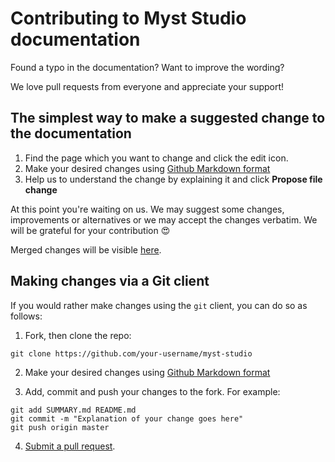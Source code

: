 # Contributing to Myst Studio documentation

Found a typo in the documentation? Want to improve the wording? 

We love pull requests from everyone and appreciate your support! 

## The simplest way to make a suggested change to the documentation

1. Find the page which you want to change and click the edit icon.
2. Make your desired changes using [Github Markdown format](https://guides.github.com/features/mastering-markdown/)
3. Help us to understand the change by explaining it and click **Propose file change**

At this point you're waiting on us.
We may suggest some changes, improvements or alternatives or we may accept the changes verbatim.
We will be grateful for your contribution :heart_eyes:

Merged changes will be visible [here][myst-docs].

[myst-docs]: https://docs.rubiconred.com/myst-studio/

## Making changes via a Git client

If you would rather make changes using the `git` client, you can do so as follows:

1. Fork, then clone the repo:
```
git clone https://github.com/your-username/myst-studio
```
2. Make your desired changes using [Github Markdown format](https://guides.github.com/features/mastering-markdown/)

3. Add, commit and push your changes to the fork. For example:
```
git add SUMMARY.md README.md
git commit -m "Explanation of your change goes here"
git push origin master
```
4. [Submit a pull request][pr].

[pr]: https://github.com/rubiconred/myst-studio/compare/
